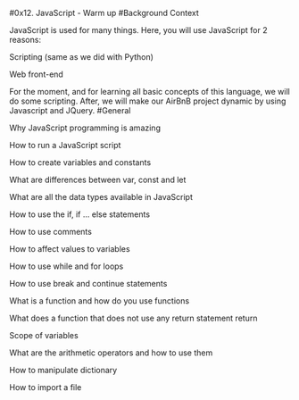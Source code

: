 #0x12. JavaScript - Warm up
#Background Context

JavaScript is used for many things. Here, you will use JavaScript for 2 reasons:



Scripting (same as we did with Python)

Web front-end

For the moment, and for learning all basic concepts of this language, we will do some scripting. After, we will make our AirBnB project dynamic by using Javascript and JQuery.
#General

Why JavaScript programming is amazing

How to run a JavaScript script

How to create variables and constants

What are differences between var, const and let

What are all the data types available in JavaScript

How to use the if, if ... else statements

How to use comments

How to affect values to variables

How to use while and for loops

How to use break and continue statements

What is a function and how do you use functions

What does a function that does not use any return statement return

Scope of variables

What are the arithmetic operators and how to use them

How to manipulate dictionary

How to import a file

